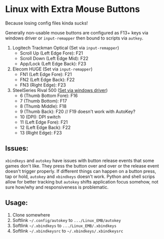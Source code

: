 # Linux with Extra Mouse Buttons

Because losing config files kinda sucks!

Generally non-usable mouse buttons are configured as F13+ keys via windows driver or `input-remapper` then bound to scripts via `autkey`.

1. Logitech Trackman Optical (Set via `input-remapper`)
	- Scroll Up (Left Edge Fore):		F21
	- Scroll Down (Left Edge Mid):	F22
	- App/Lock (Left Edge Back):		F23
2. Elecom HUGE (Set via `input-remapper`)
	- FN1 (Left Edge Fore):			F21
	- FN2 (Left Edge Back):			F22
	- FN3 (Right Edge):				F23
3. SteelSeries Rival 500 ([Set via windows driver](https://old.reddit.com/r/linux_gaming/comments/pns050/any_fellow_steelseries_and_linux_enjoyers_out/))
	- 6 (Thumb Bottom Fore):			F16
	- 7 (Thumb Bottom):				F17
	- 8 (Thumb Middle):				F18
	- 9 (Thumb Back):					F20 // F19 doesn't work with AutoKey?
	- 10 (DPI):						DPI switch
	- 11 (Left Edge Fore):			F21
	- 12 (Left Edge Back):			F22
	- 13 (Right Edge):				F23

## Issues:

`xbindkeys` and `autokey` have issues with button release events that some games don't like. They press the button over and over or the release event doesn't trigger properly. If different things can happen on a button press, tap or hold, `autokey` and `xbindkeys` doesn't work. Python and shell scrips allow for better tracking but `autokey` shifts application focus somehow, not sure how/why and responsiveness is problematic.

## Usage:

1. Clone somewhere
2. Softlink `~/.config/autokey` to `.../Linux_EMB/autokey`
3. Softlink `~/.xbindkeys` to `.../Linux_EMB/.xbindkeys`
4. Softlink `~/.xbindkeysrc` to `~/.xbindkeys/.xbindkeysrc`
